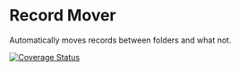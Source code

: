 # Record Mover

Automatically moves records between folders and what not.

[![Coverage Status](https://coveralls.io/repos/github/brotherlogic/recordmover/badge.svg)](https://coveralls.io/github/brotherlogic/recordmover)